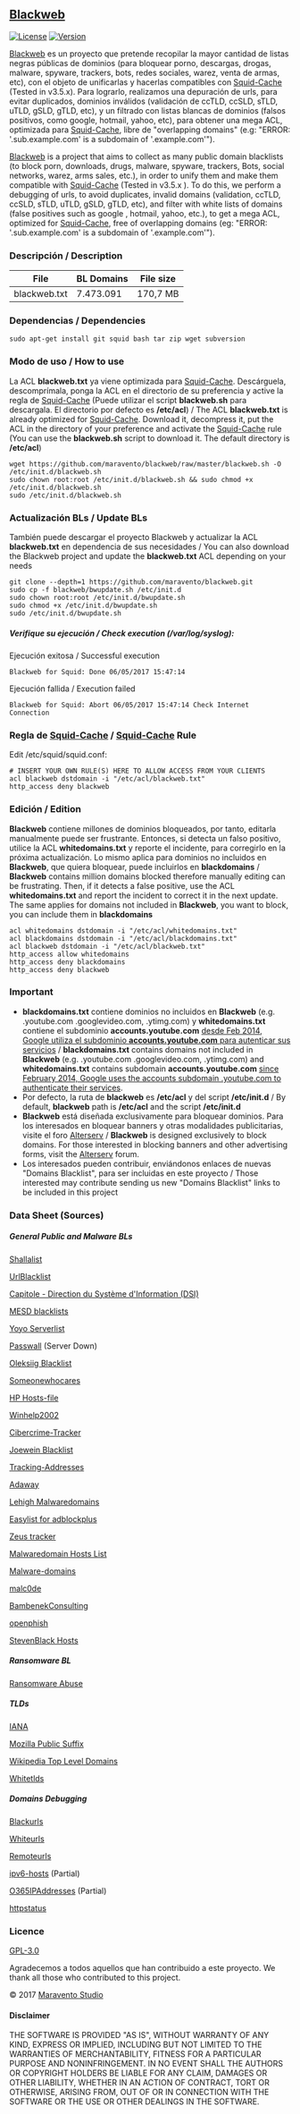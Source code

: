 ## [Blackweb](http://www.maravento.com/p/blacklistweb.html)

[![License](https://img.shields.io/badge/License-GPLv3-blue.svg)](https://www.gnu.org/licenses/gpl.txt)
[![Version](https://img.shields.io/badge/Development-ALPHA-blue.svg)](https://img.shields.io/badge/Development-ALPHA-blue.svg)

[Blackweb](http://www.maravento.com/p/blacklistweb.html) es un proyecto que pretende recopilar la mayor cantidad de listas negras públicas de dominios (para bloquear porno, descargas, drogas, malware, spyware, trackers, bots, redes sociales, warez, venta de armas, etc), con el objeto de unificarlas y hacerlas compatibles con [Squid-Cache](http://www.squid-cache.org/) (Tested in v3.5.x). Para lograrlo, realizamos una depuración de urls, para evitar duplicados, dominios inválidos (validación de ccTLD, ccSLD, sTLD, uTLD, gSLD, gTLD, etc), y un filtrado con listas blancas de dominios (falsos positivos, como google, hotmail, yahoo, etc), para obtener una mega ACL, optimizada para [Squid-Cache](http://www.squid-cache.org/), libre de "overlapping domains" (e.g: "ERROR: '.sub.example.com' is a subdomain of '.example.com'").

[Blackweb](http://www.maravento.com/p/blacklistweb.html) is a project that aims to collect as many public domain blacklists (to block porn, downloads, drugs, malware, spyware, trackers, Bots, social networks, warez, arms sales, etc.), in order to unify them and make them compatible with [Squid-Cache](http://www.squid-cache.org/) (Tested in v3.5.x ). To do this, we perform a debugging of urls, to avoid duplicates, invalid domains (validation, ccTLD, ccSLD, sTLD, uTLD, gSLD, gTLD, etc), and filter with white lists of domains (false positives such as google , hotmail, yahoo, etc.), to get a mega ACL, optimized for [Squid-Cache](http://www.squid-cache.org/), free of overlapping domains (eg: "ERROR: '.sub.example.com' is a subdomain of '.example.com'").

### Descripción / Description

|File|BL Domains|File size|
|----|----------|---------|
|blackweb.txt|7.473.091|170,7 MB|

### Dependencias / Dependencies

```
sudo apt-get install git squid bash tar zip wget subversion
```
### Modo de uso / How to use

La ACL **blackweb.txt** ya viene optimizada para [Squid-Cache](http://www.squid-cache.org/). Descárguela, descomprímala, ponga la ACL en el directorio de su preferencia y active la regla de [Squid-Cache](http://www.squid-cache.org/) (Puede utilizar el script **blackweb.sh** para descargala. El directorio por defecto es **/etc/acl**) / The ACL **blackweb.txt** is already optimized for [Squid-Cache](http://www.squid-cache.org/). Download it, decompress it, put the ACL in the directory of your preference and activate the [Squid-Cache](http://www.squid-cache.org/) rule (You can use the **blackweb.sh** script to download it. The default directory is **/etc/acl**)

```
wget https://github.com/maravento/blackweb/raw/master/blackweb.sh -O /etc/init.d/blackweb.sh
sudo chown root:root /etc/init.d/blackweb.sh && sudo chmod +x /etc/init.d/blackweb.sh
sudo /etc/init.d/blackweb.sh
```
### Actualización BLs / Update BLs

También puede descargar el proyecto Blackweb y actualizar la ACL **blackweb.txt** en dependencia de sus necesidades / You can also download the Blackweb project and update the **blackweb.txt** ACL depending on your needs

```
git clone --depth=1 https://github.com/maravento/blackweb.git
sudo cp -f blackweb/bwupdate.sh /etc/init.d
sudo chown root:root /etc/init.d/bwupdate.sh
sudo chmod +x /etc/init.d/bwupdate.sh
sudo /etc/init.d/bwupdate.sh
```
#####  Verifique su ejecución / Check execution (/var/log/syslog):

Ejecución exitosa / Successful execution
```
Blackweb for Squid: Done 06/05/2017 15:47:14
```
Ejecución fallida / Execution failed

```
Blackweb for Squid: Abort 06/05/2017 15:47:14 Check Internet Connection
```

### Regla de [Squid-Cache](http://www.squid-cache.org/) / [Squid-Cache](http://www.squid-cache.org/) Rule

Edit /etc/squid/squid.conf:
```
# INSERT YOUR OWN RULE(S) HERE TO ALLOW ACCESS FROM YOUR CLIENTS
acl blackweb dstdomain -i "/etc/acl/blackweb.txt"
http_access deny blackweb
```
### Edición / Edition

**Blackweb** contiene millones de dominios bloqueados, por tanto, editarla manualmente puede ser frustrante. Entonces, si detecta un falso positivo, utilice la ACL **whitedomains.txt** y reporte el incidente, para corregirlo en la próxima actualización. Lo mismo aplica para dominios no incluidos en **Blackweb**, que quiera bloquear, puede incluirlos en **blackdomains** / **Blackweb** contains million domains blocked therefore manually editing can be frustrating. Then, if it detects a false positive, use the ACL **whitedomains.txt** and report the incident to correct it in the next update. The same applies for domains not included in **Blackweb**, you want to block, you can include them in **blackdomains**

```
acl whitedomains dstdomain -i "/etc/acl/whitedomains.txt"
acl blackdomains dstdomain -i "/etc/acl/blackdomains.txt"
acl blackweb dstdomain -i "/etc/acl/blackweb.txt"
http_access allow whitedomains
http_access deny blackdomains 
http_access deny blackweb
```
### Important

- **blackdomains.txt** contiene dominios no incluidos en **Blackweb** (e.g. .youtube.com .googlevideo.com, .ytimg.com) y **whitedomains.txt** contiene el subdominio **accounts.youtube.com** [desde Feb 2014, Google utiliza el subdominio **accounts.youtube.com** para autenticar sus servicios](http://wiki.squid-cache.org/ConfigExamples/Streams/YouTube) / **blackdomains.txt** contains domains not included in **Blackweb** (e.g. .youtube.com .googlevideo.com, .ytimg.com) and **whitedomains.txt** contains subdomain **accounts.youtube.com** [since February 2014, Google uses the accounts subdomain .youtube.com to authenticate their services](http://wiki.squid-cache.org/ConfigExamples/Streams/YouTube).
- Por defecto, la ruta de **blackweb** es **/etc/acl** y del script **/etc/init.d** / By default, **blackweb** path is **/etc/acl** and the script **/etc/init.d**
- **Blackweb** está diseñada exclusivamente para bloquear dominios. Para los interesados en bloquear banners y otras modalidades publicitarias, visite el foro [Alterserv](http://www.alterserv.com/foros/index.php?topic=1428.0) / **Blackweb** is designed exclusively to block domains. For those interested in blocking banners and other advertising forms, visit the [Alterserv](http://www.alterserv.com/foros/index.php?topic=1428.0) forum.
- Los interesados pueden contribuir, enviándonos enlaces de nuevas "Domains Blacklist", para ser incluidas en este proyecto / Those interested may contribute sending us new "Domains Blacklist" links to be included in this project

### Data Sheet (Sources)

##### General Public and Malware BLs

[Shallalist](http://www.shallalist.de/Downloads/shallalist.tar.gz)

[UrlBlacklist](http://urlblacklist.com/?sec=download)

[Capitole - Direction du Système d'Information (DSI)](http://dsi.ut-capitole.fr/blacklists/download/)

[MESD blacklists](http://squidguard.mesd.k12.or.us/blacklists.tgz)

[Yoyo Serverlist](http://pgl.yoyo.org/adservers/serverlist.php?hostformat=nohtml)

[Passwall](http://www.passwall.com/blacklist.txt) (Server Down)

[Oleksiig Blacklist](https://raw.githubusercontent.com/oleksiig/Squid-BlackList/master/denied_ext.conf)

[Someonewhocares](http://someonewhocares.org/hosts/hosts)

[HP Hosts-file](http://hosts-file.net/download/hosts.txt)

[Winhelp2002](http://winhelp2002.mvps.org/hosts.txt)

[Cibercrime-Tracker](http://cybercrime-tracker.net/all.php)

[Joewein Blacklist](http://www.joewein.de/sw/bl-text.htm)

[Tracking-Addresses](https://github.com/10se1ucgo/DisableWinTracking/wiki/Tracking-Addresses)

[Adaway](http://adaway.org/hosts.txt)

[Lehigh Malwaredomains](http://malwaredomains.lehigh.edu/files/)

[Easylist for adblockplus](https://easylist-downloads.adblockplus.org/malwaredomains_full.txt)

[Zeus tracker](https://zeustracker.abuse.ch/blocklist.php?download=squiddomain)

[Malwaredomain Hosts List](http://www.malwaredomainlist.com/hostslist/hosts.txt)

[Malware-domains](http://www.malware-domains.com/)

[malc0de](http://malc0de.com/bl/)

[BambenekConsulting](http://osint.bambenekconsulting.com/feeds/dga-feed.txt)

[openphish](https://openphish.com/feed.txt)

[StevenBlack Hosts](https://raw.githubusercontent.com/StevenBlack/hosts/master/alternates/fakenews-gambling-porn-social/hosts)

##### Ransomware BL

[Ransomware Abuse](https://ransomwaretracker.abuse.ch/blocklist/)

##### TLDs

[IANA](https://www.iana.org/domains/root/db)

[Mozilla Public Suffix](https://publicsuffix.org/list/public_suffix_list.dat)

[Wikipedia Top Level Domains](https://en.wikipedia.org/wiki/List_of_Internet_top-level_domains)

[Whitetlds](https://github.com/maravento/blackweb/raw/master/whitetlds.txt)

##### Domains Debugging

[Blackurls](https://github.com/maravento/blackweb/raw/master/blackurls.txt)

[Whiteurls](https://github.com/maravento/blackweb/raw/master/whiteurls.txt)

[Remoteurls](https://github.com/maravento/remoteip/raw/master/remoteurls.txt)

[ipv6-hosts](https://raw.githubusercontent.com/lennylxx/ipv6-hosts/master/hosts) (Partial)

[O365IPAddresses](https://support.content.office.net/en-us/static/O365IPAddresses.xml) (Partial)

[httpstatus](https://httpstatus.io/)

### Licence

[GPL-3.0](https://www.gnu.org/licenses/gpl-3.0.en.html)

Agradecemos a todos aquellos que han contribuido a este proyecto. We thank all those who contributed to this project.

© 2017 [Maravento Studio](http://www.maravento.com)

#### Disclaimer

THE SOFTWARE IS PROVIDED "AS IS", WITHOUT WARRANTY OF ANY KIND, EXPRESS OR IMPLIED, INCLUDING BUT NOT LIMITED TO THE WARRANTIES OF MERCHANTABILITY, FITNESS FOR A PARTICULAR PURPOSE AND NONINFRINGEMENT. IN NO EVENT SHALL THE AUTHORS OR COPYRIGHT HOLDERS BE LIABLE FOR ANY CLAIM, DAMAGES OR OTHER LIABILITY, WHETHER IN AN ACTION OF CONTRACT, TORT OR OTHERWISE, ARISING FROM, OUT OF OR IN CONNECTION WITH THE SOFTWARE OR THE USE OR OTHER DEALINGS IN THE SOFTWARE.
